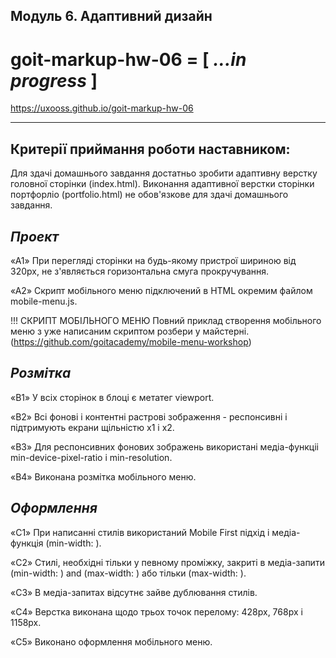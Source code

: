 **Модуль 6. Адаптивний дизайн**
------------------------------------------

# goit-markup-hw-06  = [ _...in progress_ ]

https://uxooss.github.io/goit-markup-hw-06

------------------------------------------------------------------------------------------------

**Критерії приймання роботи наставником:**
-----------------------------------------
Для здачі домашнього завдання достатньо зробити адаптивну верстку головної сторінки (index.html). Виконання адаптивної верстки сторінки портфорліо (portfolio.html) не обов'язкове для здачі домашнього завдання.


_Проект_
--------

«A1» При перегляді сторінки на будь-якому пристрої шириною від 320px, не з'являється горизонтальна смуга прокручування.

«A2» Скрипт мобільного меню підключений в HTML окремим файлом mobile-menu.js.

!!! СКРИПТ МОБІЛЬНОГО МЕНЮ
Повний приклад створення мобільного меню з уже написаним скриптом розбери у майстерні.
(https://github.com/goitacademy/mobile-menu-workshop)


_Розмітка_
----------

«B1» У всіх сторінок в блоці <head> є метатег viewport.

«B2» Всі фонові і контентні растрові зображення - респонсивні і підтримують екрани щільністю x1 і x2.

«B3» Для респонсивних фонових зображень використані медіа-функціі min-device-pixel-ratio і min-resolution.

«B4» Виконана розмітка мобільного меню.


_Оформлення_
------------

«C1» При написанні стилів використаний Mobile First підхід і медіа-функція (min-width: ).

«C2» Стилі, необхідні тільки у певному проміжку, закриті в медіа-запити (min-width: ) and (max-width: ) або тільки (max-width: ).

«C3» В медіа-запитах відсутнє зайве дублювання стилів.

«C4» Верстка виконана щодо трьох точок перелому: 428px, 768px і 1158px.

«C5» Виконано оформлення мобільного меню.
